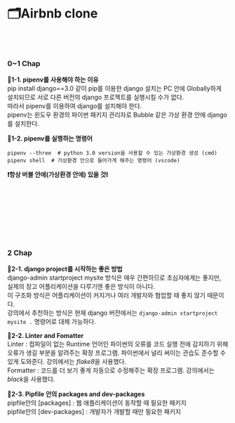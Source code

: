 # 🗂Airbnb clone  
<br><br>
### 0~1 Chap  
**🔹1-1. pipenv를 사용해야 하는 이유**  
pip install django==3.0 같이 pip를 이용한 django 설치는 PC 안에 Globally하게 설치되므로 서로 다른 버전의 django 프로젝트를 실행시킬 수가 없다.  
따라서 pipenv를 이용하여 django를 설치해야 한다.  
pipenv는 윈도우 환경의 파이썬 패키지 관리자로 Bubble 같은 가상 환경 안에 django를 설치한다.  
  
**🔹1-2. pipenv를 실행하는 명령어**  
```
pipenv --three  # python 3.0 version을 사용할 수 있는 가상환경 생성 (cmd)  
pipenv shell  # 가상환경 안으로 들어가게 해주는 명령어 (vscode)
```
**❗항상 버블 안에(가상환경 안에) 있을 것❗**  

<br><br>
---
<br><br>
### 2 Chap
**🔹2-1. django project를 시작하는 좋은 방법**  
django-admin startproject mysite 방식은 매우 간편하므로 초심자에게는 좋지만,  
실제의 장고 어플리케이션을 다루기엔 좋은 방식이 아니다.  
이 구조화 방식은 어플리케이션이 커지거나 여러 개발자와 협업할 때 좋지 않기 때문이다.  
강의에서 추천하는 방식은 현재 django 버전에서는 `django-admin startproject mysite .` 명령어로 대체 가능하다.

**🔹2-2. Linter and Fomatter**  
Linter : 컴파일이 없는 Runtime 언어인 파이썬의 오류를 코드 실행 전에 감지하기 위해 오류가 생길 부분을 알려주는 확장 프로그램. 파이썬에서 널리 써이는 관습도 준수할 수 있게 도와준다. 강의에서는 *flake8*을 사용했다.  
Formatter : 코드를 더 보기 좋게 자동으로 수정해주는 확장 프로그램. 강의에서는 *black*을 사용했다.

**🔹2-3. Pipfile 안의 packages and dev-packages**  
pipfile안의 [packages] : 웹 애플리케이션이 동작할 때 필요한 패키지  
pipfile안의 [dev-packages] : 개발자가 개발할 때만 필요한 패키지  

<br><br>
